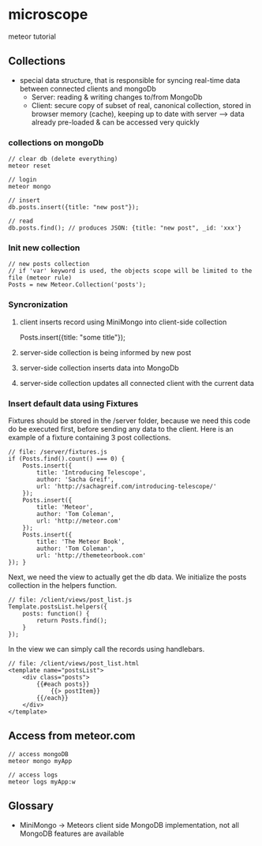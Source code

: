 # microscope

meteor tutorial

## Collections

- special data structure, that is responsible for syncing real-time data between connected clients and mongoDb
    - Server: reading & writing changes to/from MongoDb
    - Client: secure copy of subset of real, canonical collection, stored in browser memory (cache), keeping up to date with server --> data already pre-loaded & can be accessed very quickly

### collections on mongoDb

    // clear db (delete everything)
    meteor reset

    // login
    meteor mongo

    // insert
    db.posts.insert({title: "new post"});

    // read
    db.posts.find(); // produces JSON: {title: "new post", _id: 'xxx'}

### Init new collection

    // new posts collection
    // if 'var' keyword is used, the objects scope will be limited to the file (meteor rule)
    Posts = new Meteor.Collection('posts');

### Syncronization

1. client inserts record using MiniMongo into client-side collection

    Posts.insert({title: "some title"});

2. server-side collection is being informed by new post
3. server-side collection inserts data into MongoDb
4. server-side collection updates all connected client with the current data

### Insert default data using Fixtures

Fixtures should be stored in the /server folder, because we need this code do be executed first, before sending any data to the client. Here is an example of a fixture containing 3 post collections.

    // file: /server/fixtures.js
    if (Posts.find().count() === 0) {
        Posts.insert({
            title: 'Introducing Telescope',
            author: 'Sacha Greif',
            url: 'http://sachagreif.com/introducing-telescope/'
        });
        Posts.insert({
            title: 'Meteor',
            author: 'Tom Coleman', 
            url: 'http://meteor.com'
        });
        Posts.insert({
            title: 'The Meteor Book', 
            author: 'Tom Coleman',
            url: 'http://themeteorbook.com'
    }); }

Next, we need the view to actually get the db data. We initialize the posts collection in the helpers function.

    // file: /client/views/post_list.js
    Template.postsList.helpers({
        posts: function() {
            return Posts.find();
        }
    });

In the view we can simply call the records using handlebars.

    // file: /client/views/post_list.html
    <template name="postsList">
        <div class="posts">
            {{#each posts}}
                {{> postItem}}
            {{/each}}
        </div>
    </template>

## Access from meteor.com

    // access mongoDB
    meteor mongo myApp

    // access logs
    meteor logs myApp:w

## Glossary

- MiniMongo -> Meteors client side MongoDB implementation, not all MongoDB features are available